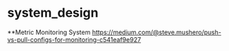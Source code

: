# system_design

**Metric Monitoring System
https://medium.com/@steve.mushero/push-vs-pull-configs-for-monitoring-c541eaf9e927


